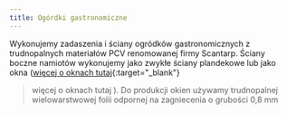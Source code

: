 ```yaml
---
title: Ogórdki gastronomiczne
---
```


Wykonujemy zadaszenia i ściany ogródków gastronomicznych z trudnopalnych materiałów PCV renomowanej
firmy Scantarp. Ściany boczne namiotów wykonujemy jako zwykłe ściany plandekowe
lub jako okna ([więcej o oknach tutaj](http://localhost:4000/oferta/produkty-na-zamowienie/okna/){:target="_blank"}
>więcej o oknach tutaj</a>
). Do produkcji okien
używamy trudnopalnej wielowarstwowej folii odpornej na zagniecenia o grubości
0,8 mm
